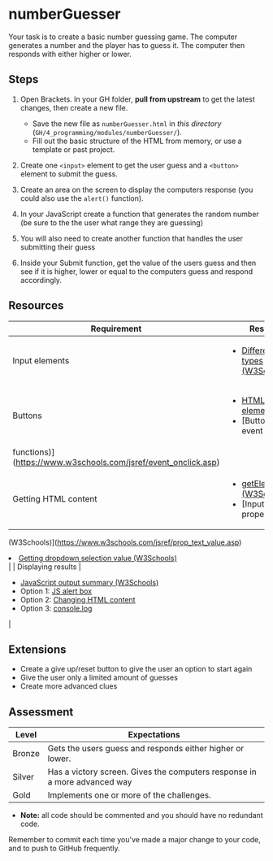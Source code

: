 # numberGuesser

Your task is to create a basic number guessing game. The computer generates a number and the player has to guess it. The computer then responds with either higher or lower.

## Steps

1. Open Brackets. In your GH folder, **pull from upstream** to get the latest changes, then create a new file.

    - Save the new file as `numberGuesser.html` in *this directory* (`GH/4_programming/modules/numberGuesser/`).
    - Fill out the basic structure of the HTML from memory, or use a template or past project.

2. Create one `<input>` element to get the user guess and a `<button>` element to submit the guess.

3. Create an area on the screen to display the computers response (you could also use the `alert()` function).

2. In your JavaScript create a function that generates the random number (be sure to the the user what range they are guessing)

4. You will also need to create another function that handles the user submitting their guess

5. Inside your Submit function, get the value of the users guess and then see if it is higher, lower or equal to the computers guess and respond accordingly.

## Resources

| Requirement | Resource |
|-------------|----------|
| Input elements | <ul><li>[Different input types (W3Schools)](https://www.w3schools.com/tags/att_input_type.asp)</li></ul> |
| Buttons     | <ul><li>[HTML button element](https://www.w3schools.com/tags/tag_button.asp)</li><li>[Button onclick event (linking to
functions)](https://www.w3schools.com/jsref/event_onclick.asp)</li></ul> |
| Getting HTML content | <ul><li>[getElementById() (W3Schools)](https://www.w3schools.com/jsref/met_document_getelementbyid.asp)</li><li>[Input text value property
(W3Schools)](https://www.w3schools.com/jsref/prop_text_value.asp)</li><li>[Getting dropdown selection value
(W3Schools)](https://www.w3schools.com/jsref/prop_select_value.asp)</li></ul> |
| Displaying results   | <ul><li>[JavaScript output summary (W3Schools)](https://www.w3schools.com/js/js_output.asp)</li><li>Option 1: [JS alert
box](https://www.w3schools.com/js/js_popup.asp)</li><li>Option 2: [Changing HTML content](https://www.w3schools.com/js/js_htmldom_html.asp)</li><li>Option 3:
[console.log](https://www.w3schools.com/jsref/met_console_log.asp)</li></ul> |

## Extensions

- Create a give up/reset button to give the user an option to start again
- Give the user only a limited amount of guesses
- Create more advanced clues

## Assessment

| Level  | Expectations |
|--------|--------------|
| Bronze   | Gets the users guess and responds either higher or lower. |
| Silver   | Has a victory screen. Gives the computers response in a more advanced way |
| Gold     | Implements one or more of the challenges. |

- **Note:** all code should be commented and you should have no redundant code.

Remember to commit each time you've made a major change to your code, and to push to GitHub frequently.

